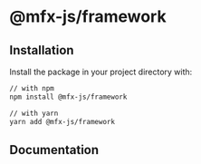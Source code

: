# @mfx-js/framework


## Installation

Install the package in your project directory with:

```sh
// with npm
npm install @mfx-js/framework

// with yarn
yarn add @mfx-js/framework
```

## Documentation
